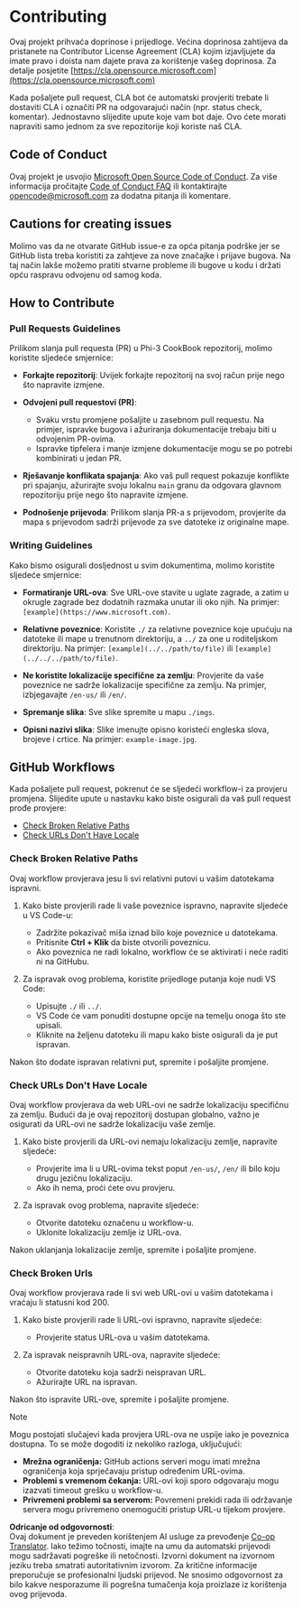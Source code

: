 <!--
CO_OP_TRANSLATOR_METADATA:
{
  "original_hash": "90d0d072cf26ccc1f271a580d3e45d70",
  "translation_date": "2025-07-16T14:46:38+00:00",
  "source_file": "CONTRIBUTING.md",
  "language_code": "hr"
}
-->
# Contributing

Ovaj projekt prihvaća doprinose i prijedloge. Većina doprinosa zahtijeva da pristanete na Contributor License Agreement (CLA) kojim izjavljujete da imate pravo i doista nam dajete prava za korištenje vašeg doprinosa. Za detalje posjetite [https://cla.opensource.microsoft.com](https://cla.opensource.microsoft.com)

Kada pošaljete pull request, CLA bot će automatski provjeriti trebate li dostaviti CLA i označiti PR na odgovarajući način (npr. status check, komentar). Jednostavno slijedite upute koje vam bot daje. Ovo ćete morati napraviti samo jednom za sve repozitorije koji koriste naš CLA.

## Code of Conduct

Ovaj projekt je usvojio [Microsoft Open Source Code of Conduct](https://opensource.microsoft.com/codeofconduct/). Za više informacija pročitajte [Code of Conduct FAQ](https://opensource.microsoft.com/codeofconduct/faq/) ili kontaktirajte [opencode@microsoft.com](mailto:opencode@microsoft.com) za dodatna pitanja ili komentare.

## Cautions for creating issues

Molimo vas da ne otvarate GitHub issue-e za opća pitanja podrške jer se GitHub lista treba koristiti za zahtjeve za nove značajke i prijave bugova. Na taj način lakše možemo pratiti stvarne probleme ili bugove u kodu i držati opću raspravu odvojenu od samog koda.

## How to Contribute

### Pull Requests Guidelines

Prilikom slanja pull requesta (PR) u Phi-3 CookBook repozitorij, molimo koristite sljedeće smjernice:

- **Forkajte repozitorij**: Uvijek forkajte repozitorij na svoj račun prije nego što napravite izmjene.

- **Odvojeni pull requestovi (PR)**:
  - Svaku vrstu promjene pošaljite u zasebnom pull requestu. Na primjer, ispravke bugova i ažuriranja dokumentacije trebaju biti u odvojenim PR-ovima.
  - Ispravke tipfelera i manje izmjene dokumentacije mogu se po potrebi kombinirati u jedan PR.

- **Rješavanje konflikata spajanja**: Ako vaš pull request pokazuje konflikte pri spajanju, ažurirajte svoju lokalnu `main` granu da odgovara glavnom repozitoriju prije nego što napravite izmjene.

- **Podnošenje prijevoda**: Prilikom slanja PR-a s prijevodom, provjerite da mapa s prijevodom sadrži prijevode za sve datoteke iz originalne mape.

### Writing Guidelines

Kako bismo osigurali dosljednost u svim dokumentima, molimo koristite sljedeće smjernice:

- **Formatiranje URL-ova**: Sve URL-ove stavite u uglate zagrade, a zatim u okrugle zagrade bez dodatnih razmaka unutar ili oko njih. Na primjer: `[example](https://www.microsoft.com)`.

- **Relativne poveznice**: Koristite `./` za relativne poveznice koje upućuju na datoteke ili mape u trenutnom direktoriju, a `../` za one u roditeljskom direktoriju. Na primjer: `[example](../../path/to/file)` ili `[example](../../../path/to/file)`.

- **Ne koristite lokalizacije specifične za zemlju**: Provjerite da vaše poveznice ne sadrže lokalizacije specifične za zemlju. Na primjer, izbjegavajte `/en-us/` ili `/en/`.

- **Spremanje slika**: Sve slike spremite u mapu `./imgs`.

- **Opisni nazivi slika**: Slike imenujte opisno koristeći engleska slova, brojeve i crtice. Na primjer: `example-image.jpg`.

## GitHub Workflows

Kada pošaljete pull request, pokrenut će se sljedeći workflow-i za provjeru promjena. Slijedite upute u nastavku kako biste osigurali da vaš pull request prođe provjere:

- [Check Broken Relative Paths](../..)
- [Check URLs Don't Have Locale](../..)

### Check Broken Relative Paths

Ovaj workflow provjerava jesu li svi relativni putovi u vašim datotekama ispravni.

1. Kako biste provjerili rade li vaše poveznice ispravno, napravite sljedeće u VS Code-u:
    - Zadržite pokazivač miša iznad bilo koje poveznice u datotekama.
    - Pritisnite **Ctrl + Klik** da biste otvorili poveznicu.
    - Ako poveznica ne radi lokalno, workflow će se aktivirati i neće raditi ni na GitHubu.

1. Za ispravak ovog problema, koristite prijedloge putanja koje nudi VS Code:
    - Upisujte `./` ili `../`.
    - VS Code će vam ponuditi dostupne opcije na temelju onoga što ste upisali.
    - Kliknite na željenu datoteku ili mapu kako biste osigurali da je put ispravan.

Nakon što dodate ispravan relativni put, spremite i pošaljite promjene.

### Check URLs Don't Have Locale

Ovaj workflow provjerava da web URL-ovi ne sadrže lokalizaciju specifičnu za zemlju. Budući da je ovaj repozitorij dostupan globalno, važno je osigurati da URL-ovi ne sadrže lokalizaciju vaše zemlje.

1. Kako biste provjerili da URL-ovi nemaju lokalizaciju zemlje, napravite sljedeće:

    - Provjerite ima li u URL-ovima tekst poput `/en-us/`, `/en/` ili bilo koju drugu jezičnu lokalizaciju.
    - Ako ih nema, proći ćete ovu provjeru.

1. Za ispravak ovog problema, napravite sljedeće:
    - Otvorite datoteku označenu u workflow-u.
    - Uklonite lokalizaciju zemlje iz URL-ova.

Nakon uklanjanja lokalizacije zemlje, spremite i pošaljite promjene.

### Check Broken Urls

Ovaj workflow provjerava rade li svi web URL-ovi u vašim datotekama i vraćaju li statusni kod 200.

1. Kako biste provjerili rade li URL-ovi ispravno, napravite sljedeće:
    - Provjerite status URL-ova u vašim datotekama.

2. Za ispravak neispravnih URL-ova, napravite sljedeće:
    - Otvorite datoteku koja sadrži neispravan URL.
    - Ažurirajte URL na ispravan.

Nakon što ispravite URL-ove, spremite i pošaljite promjene.

> [!NOTE]
>
> Mogu postojati slučajevi kada provjera URL-ova ne uspije iako je poveznica dostupna. To se može dogoditi iz nekoliko razloga, uključujući:
>
> - **Mrežna ograničenja:** GitHub actions serveri mogu imati mrežna ograničenja koja sprječavaju pristup određenim URL-ovima.
> - **Problemi s vremenom čekanja:** URL-ovi koji sporo odgovaraju mogu izazvati timeout grešku u workflow-u.
> - **Privremeni problemi sa serverom:** Povremeni prekidi rada ili održavanje servera mogu privremeno onemogućiti pristup URL-u tijekom provjere.

**Odricanje od odgovornosti**:  
Ovaj dokument je preveden korištenjem AI usluge za prevođenje [Co-op Translator](https://github.com/Azure/co-op-translator). Iako težimo točnosti, imajte na umu da automatski prijevodi mogu sadržavati pogreške ili netočnosti. Izvorni dokument na izvornom jeziku treba smatrati autoritativnim izvorom. Za kritične informacije preporučuje se profesionalni ljudski prijevod. Ne snosimo odgovornost za bilo kakve nesporazume ili pogrešna tumačenja koja proizlaze iz korištenja ovog prijevoda.